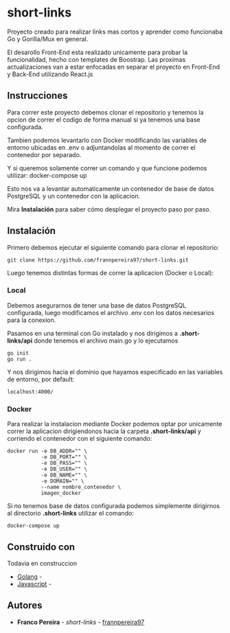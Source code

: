 # short-links
Proyecto creado para realizar links mas cortos y aprender como funcionaba Go y Gorilla/Mux en general.

El desarollo Front-End esta realizado unicamente para probar la funcionalidad, hecho con templates de Boostrap. Las proximas actualizaciones van a estar enfocadas en separar el proyecto en Front-End y Back-End utilizando React.js

## Instrucciones

Para correr este proyecto debemos clonar el repositorio y tenemos la opcion de correr el codigo de forma manual si ya tenemos una base configurada.

Tambien podemos levantarlo con Docker modificando las variables de entorno ubicadas en .env o adjuntandolas al momento de correr el contenedor por separado.

Y si queremos solamente correr un comando y que funcione podemos utilizar: docker-compose up

Esto nos va a levantar automaticamente un contenedor de base de datos PostgreSQL y un contenedor con la aplicacion. 

Mira **Instalación** para saber cómo desplegar el proyecto paso por paso.


## Instalación

Primero debemos ejecutar el siguiente comando para clonar el repositorio:

```
git clone https://github.com/frannpereira97/short-links.git
```

Luego tenemos distintas formas de correr la aplicacion (Docker o Local):

### Local

Debemos asegurarnos de tener una base de datos PostgreSQL configurada, luego modificamos el archivo .env con los datos necesarios para la conexion.

Pasamos en una terminal con Go instalado y nos dirigimos a **.short-links/api** donde tenemos el archivo main.go y lo ejecutamos

```
go init
go run .
```
Y nos dirigimos hacia el dominio que hayamos especificado en las variables de entorno, por default:
```
localhost:4000/
```

### Docker

Para realizar la instalacion mediante Docker podemos optar por unicamente correr la aplicacion dirigiendonos hacia la carpeta **.short-links/api** y corriendo el contenedor con el siguiente comando:
```
docker run -e DB_ADDR="" \
           -e DB_PORT="" \
           -e DB_PASS="" \
           -e DB_USER="" \
           -e DB_NAME="" \
           -e DOMAIN="" \
           --name nombre_contenedor \
           imagen_docker
```

Si no tenemos base de datos configurada podemos simplemente dirigirnos al directorio **.short-links** utilizar el comando:
```
docker-compose up
```
## Construido con

Todavia en construccion

* [Golang](https://go.dev/doc/) - 
* [Javascript](hhttps://devdocs.io/javascript/) - 

## Autores

* **Franco Pereira** - *short-links* - [frannpereira97](https://github.com/frannpereira97)


